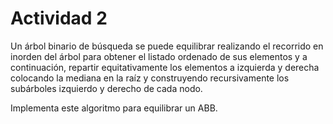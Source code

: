 # Actividad 2
Un árbol binario de búsqueda se puede equilibrar realizando el recorrido en inorden del árbol para obtener el listado ordenado de sus elementos y a continuación, repartir equitativamente los elementos a izquierda y derecha colocando la mediana en la raíz y construyendo recursivamente 
los subárboles izquierdo y derecho de cada nodo. 

Implementa este algoritmo para equilibrar un ABB.
